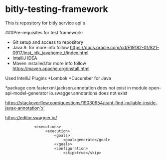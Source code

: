 # bitly-testing-framework
 This is repository for bitly service api's
 
 ###Pre-requisites for test framework:
 
 * Git setup and access to repository
 * Java 8:  for more info follow https://docs.oracle.com/cd/E19182-01/821-0917/inst_jdk_javahome_t/index.html
 * IntelliJ IDEA
 * Maven installed:for more info follow https://maven.apache.org/install.html
 
 Used IntelliJ Plugins
 *Lombok
 *Cucumber for Java
 
  *package com.fasterxml.jackson.annotation does not exist in module open-api-model-generator
  io.swagger.annotations does not exist
  
  https://stackoverflow.com/questions/19030954/cant-find-nullable-inside-javax-annotation`x`
  
  https://editor.swagger.io/
  
                 <executions>
                      <execution>
                          <goals>
                              <goal>generate</goal>
                          </goals>
                          <configuration>
                              <skip>true</skip>
 

